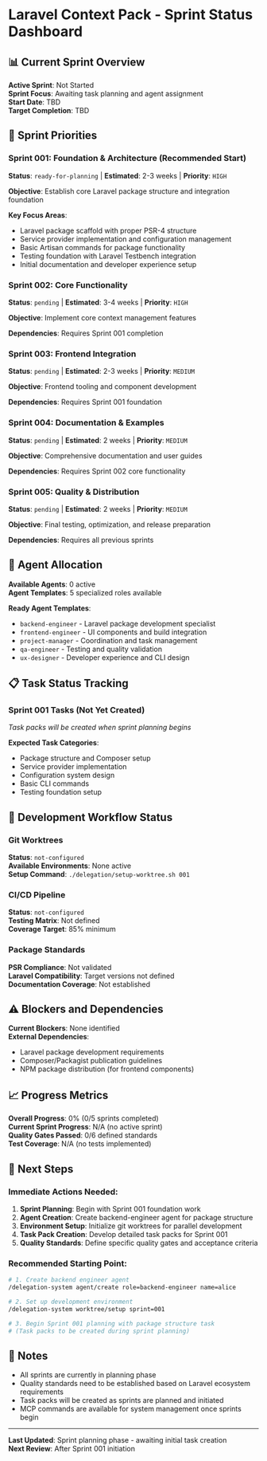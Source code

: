 # Laravel Context Pack - Sprint Status Dashboard

## 📊 Current Sprint Overview

**Active Sprint**: Not Started  
**Sprint Focus**: Awaiting task planning and agent assignment  
**Start Date**: TBD  
**Target Completion**: TBD  

## 🎯 Sprint Priorities

### Sprint 001: Foundation & Architecture (Recommended Start)
**Status**: `ready-for-planning` | **Estimated**: 2-3 weeks | **Priority**: `HIGH`

**Objective**: Establish core Laravel package structure and integration foundation

**Key Focus Areas**:
- Laravel package scaffold with proper PSR-4 structure
- Service provider implementation and configuration management
- Basic Artisan commands for package functionality
- Testing foundation with Laravel Testbench integration
- Initial documentation and developer experience setup

### Sprint 002: Core Functionality
**Status**: `pending` | **Estimated**: 3-4 weeks | **Priority**: `HIGH`

**Objective**: Implement core context management features

**Dependencies**: Requires Sprint 001 completion

### Sprint 003: Frontend Integration  
**Status**: `pending` | **Estimated**: 2-3 weeks | **Priority**: `MEDIUM`

**Objective**: Frontend tooling and component development

**Dependencies**: Requires Sprint 001 foundation

### Sprint 004: Documentation & Examples
**Status**: `pending` | **Estimated**: 2 weeks | **Priority**: `MEDIUM`

**Objective**: Comprehensive documentation and user guides

**Dependencies**: Requires Sprint 002 core functionality

### Sprint 005: Quality & Distribution
**Status**: `pending` | **Estimated**: 2 weeks | **Priority**: `MEDIUM`

**Objective**: Final testing, optimization, and release preparation

**Dependencies**: Requires all previous sprints

## 👥 Agent Allocation

**Available Agents**: 0 active  
**Agent Templates**: 5 specialized roles available

**Ready Agent Templates**:
- `backend-engineer` - Laravel package development specialist
- `frontend-engineer` - UI components and build integration
- `project-manager` - Coordination and task management
- `qa-engineer` - Testing and quality validation
- `ux-designer` - Developer experience and CLI design

## 📋 Task Status Tracking

### Sprint 001 Tasks (Not Yet Created)
*Task packs will be created when sprint planning begins*

**Expected Task Categories**:
- Package structure and Composer setup
- Service provider implementation
- Configuration system design
- Basic CLI commands
- Testing foundation setup

## 🔄 Development Workflow Status

### Git Worktrees
**Status**: `not-configured`  
**Available Environments**: None active  
**Setup Command**: `./delegation/setup-worktree.sh 001`

### CI/CD Pipeline
**Status**: `not-configured`  
**Testing Matrix**: Not defined  
**Coverage Target**: 85% minimum

### Package Standards
**PSR Compliance**: Not validated  
**Laravel Compatibility**: Target versions not defined  
**Documentation Coverage**: Not established

## ⚠️ Blockers and Dependencies

**Current Blockers**: None identified  
**External Dependencies**: 
- Laravel package development requirements
- Composer/Packagist publication guidelines
- NPM package distribution (for frontend components)

## 📈 Progress Metrics

**Overall Progress**: 0% (0/5 sprints completed)  
**Current Sprint Progress**: N/A (no active sprint)  
**Quality Gates Passed**: 0/6 defined standards  
**Test Coverage**: N/A (no tests implemented)

## 🎯 Next Steps

### Immediate Actions Needed:
1. **Sprint Planning**: Begin with Sprint 001 foundation work
2. **Agent Creation**: Create backend-engineer agent for package structure
3. **Environment Setup**: Initialize git worktrees for parallel development
4. **Task Pack Creation**: Develop detailed task packs for Sprint 001
5. **Quality Standards**: Define specific quality gates and acceptance criteria

### Recommended Starting Point:
```bash
# 1. Create backend engineer agent
/delegation-system agent/create role=backend-engineer name=alice

# 2. Set up development environment
/delegation-system worktree/setup sprint=001

# 3. Begin Sprint 001 planning with package structure task
# (Task packs to be created during sprint planning)
```

## 📝 Notes

- All sprints are currently in planning phase
- Quality standards need to be established based on Laravel ecosystem requirements
- Task packs will be created as sprints are planned and initiated
- MCP commands are available for system management once sprints begin

---

**Last Updated**: Sprint planning phase - awaiting initial task creation  
**Next Review**: After Sprint 001 initiation